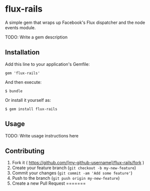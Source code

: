 flux-rails
==========

A simple gem that wraps up Facebook's Flux dispatcher and the node events module.

TODO: Write a gem description

## Installation

Add this line to your application's Gemfile:

    gem 'flux-rails'

And then execute:

    $ bundle

Or install it yourself as:

    $ gem install flux-rails

## Usage

TODO: Write usage instructions here

## Contributing

1. Fork it ( https://github.com/[my-github-username]/flux-rails/fork )
2. Create your feature branch (`git checkout -b my-new-feature`)
3. Commit your changes (`git commit -am 'Add some feature'`)
4. Push to the branch (`git push origin my-new-feature`)
5. Create a new Pull Request
=======
